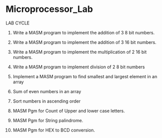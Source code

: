 # Microprocessor_Lab
LAB CYCLE

1) Write a MASM program to implement the addition of 3 8 bit numbers.

2) Write a MASM program to implement the addition of 3 16 bit numbers.

3) Write a MASM program to implement the multiplication of 2 16 bit numbers.

4) Write a MASM program to implement division of 2 8 bit numbers

5) Implement a MASM program to find smallest and largest element in an array

6) Sum of even numbers in an array

7) Sort numbers in ascending order

8) MASM Pgm for Count of Upper and lower case letters.

9) MASM Pgm for String palindrome.

10) MASM Pgm for HEX to BCD conversion.
